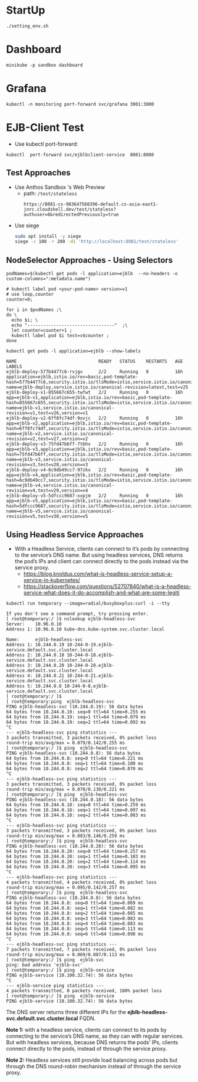 # StartUp
```
./setting_env.sh
```

# Dashboard
```
minikube -p sandbox dashboard
```
# Grafana
```
kubectl -n monitoring port-forward svc/grafana 3001:3000
```

# EJB-Client  Test
* Use kubectl port-forward: 
```
kubectl  port-forward svc/ejblbclient-service  8081:8080
```
## Test Approaches
* Use Anthos Sandbox 's Web Preview
  * path: ``/test/stateless``
    ```
    https://8081-cs-983647568396-default.cs-asia-east1-jnrc.cloudshell.dev/test/stateless?authuser=0&redirectedPreviously=true
    ```
* Use siege
  ```bash 
  sudo apt install -y siege
  siege -c 100 -r 200 -d1 'http://localhost:8081/test/stateless'
  ```
## NodeSelector Approaches - Using Selectors
```
podNames=$(kubectl get pods -l application=ejblb  --no-headers -o custom-columns=":metadata.name")

# kubectl label pod <your-pod-name> version=v1
# use loop,counter
counter=0;

for i in $podNames ;\
do \
  echo $i; \
  echo "---------------------------------"  ;\
  let counter=counter+1 ;
  kubectl label pod $i test=v$counter ;
done

kubectl get pods -l application=ejblb --show-labels 

NAME                               READY   STATUS    RESTARTS   AGE   LABELS
ejblb-deploy-577b4477c6-rvjgv      2/2     Running   0          16h   application=ejblb,istio.io/rev=basic,pod-template-hash=577b4477c6,security.istio.io/tlsMode=istio,service.istio.io/canonical-name=ejblb-deploy,service.istio.io/canonical-revision=latest,test=v25
ejblb-deploy-v1-855667c655-twfwt   2/2     Running   0          16h   app=ejblb-v1,application=ejblb,istio.io/rev=basic,pod-template-hash=855667c655,security.istio.io/tlsMode=istio,service.istio.io/canonical-name=ejblb-v1,service.istio.io/canonical-revision=v1,test=v26,version=v1
ejblb-deploy-v2-6ff8fc74df-9xvjc   2/2     Running   0          16h   app=ejblb-v2,application=ejblb,istio.io/rev=basic,pod-template-hash=6ff8fc74df,security.istio.io/tlsMode=istio,service.istio.io/canonical-name=ejblb-v2,service.istio.io/canonical-revision=v2,test=v27,version=v2
ejblb-deploy-v3-75fd47b6ff-7tbhv   2/2     Running   0          16h   app=ejblb-v3,application=ejblb,istio.io/rev=basic,pod-template-hash=75fd47b6ff,security.istio.io/tlsMode=istio,service.istio.io/canonical-name=ejblb-v3,service.istio.io/canonical-revision=v3,test=v28,version=v3
ejblb-deploy-v4-6c9db49cc7-97zkx   2/2     Running   0          16h   app=ejblb-v4,application=ejblb,istio.io/rev=basic,pod-template-hash=6c9db49cc7,security.istio.io/tlsMode=istio,service.istio.io/canonical-name=ejblb-v4,service.istio.io/canonical-revision=v4,test=v29,version=v4
ejblb-deploy-v5-5dfccc9687-xxpjm   2/2     Running   0          16h   app=ejblb-v5,application=ejblb,istio.io/rev=basic,pod-template-hash=5dfccc9687,security.istio.io/tlsMode=istio,service.istio.io/canonical-name=ejblb-v5,service.istio.io/canonical-revision=v5,test=v30,version=v5

```
## Using Headless Service Approaches  
* With a Headless Service, clients can connect to it’s pods by connecting to the service’s DNS name. But using headless services, DNS returns the pod’s IPs and client can connect directly to the pods instead via the service proxy.
  * https://blog.knoldus.com/what-is-headless-service-setup-a-service-in-kubernetes/
  * https://stackoverflow.com/questions/52707840/what-is-a-headless-service-what-does-it-do-accomplish-and-what-are-some-legiti

```
kubectl run temporary --image=radial/busyboxplus:curl -i --tty

If you don't see a command prompt, try pressing enter.
[ root@temporary:/ ]$ nslookup ejblb-headless-svc
Server:    10.96.0.10
Address 1: 10.96.0.10 kube-dns.kube-system.svc.cluster.local

Name:      ejblb-headless-svc
Address 1: 10.244.0.19 10-244-0-19.ejblb-service.default.svc.cluster.local
Address 2: 10.244.0.18 10-244-0-18.ejblb-service.default.svc.cluster.local
Address 3: 10.244.0.20 10-244-0-20.ejblb-service.default.svc.cluster.local
Address 4: 10.244.0.21 10-244-0-21.ejblb-service.default.svc.cluster.local
Address 5: 10.244.0.8 10-244-0-8.ejblb-service.default.svc.cluster.local
[ root@temporary:/ ]$ 
[ root@temporary:ping  ejblb-headless-svc
PING ejblb-headless-svc (10.244.0.19): 56 data bytes
64 bytes from 10.244.0.19: seq=0 ttl=64 time=0.255 ms
64 bytes from 10.244.0.19: seq=1 ttl=64 time=0.079 ms
64 bytes from 10.244.0.19: seq=2 ttl=64 time=0.092 ms
^C
--- ejblb-headless-svc ping statistics ---
3 packets transmitted, 3 packets received, 0% packet loss
round-trip min/avg/max = 0.079/0.142/0.255 ms
[ root@temporary:/ ]$ ping  ejblb-headless-svc
PING ejblb-headless-svc (10.244.0.8): 56 data bytes
64 bytes from 10.244.0.8: seq=0 ttl=64 time=0.221 ms
64 bytes from 10.244.0.8: seq=1 ttl=64 time=0.100 ms
64 bytes from 10.244.0.8: seq=2 ttl=64 time=0.070 ms
^C
--- ejblb-headless-svc ping statistics ---
3 packets transmitted, 3 packets received, 0% packet loss
round-trip min/avg/max = 0.070/0.130/0.221 ms
[ root@temporary:/ ]$ ping  ejblb-headless-svc
PING ejblb-headless-svc (10.244.0.18): 56 data bytes
64 bytes from 10.244.0.18: seq=0 ttl=64 time=0.259 ms
64 bytes from 10.244.0.18: seq=1 ttl=64 time=0.097 ms
64 bytes from 10.244.0.18: seq=2 ttl=64 time=0.083 ms
^C
--- ejblb-headless-svc ping statistics ---
3 packets transmitted, 3 packets received, 0% packet loss
round-trip min/avg/max = 0.083/0.146/0.259 ms
[ root@temporary:/ ]$ ping  ejblb-headless-svc
PING ejblb-headless-svc (10.244.0.20): 56 data bytes
64 bytes from 10.244.0.20: seq=0 ttl=64 time=0.257 ms
64 bytes from 10.244.0.20: seq=1 ttl=64 time=0.103 ms
64 bytes from 10.244.0.20: seq=2 ttl=64 time=0.114 ms
64 bytes from 10.244.0.20: seq=3 ttl=64 time=0.095 ms
^C
--- ejblb-headless-svc ping statistics ---
4 packets transmitted, 4 packets received, 0% packet loss
round-trip min/avg/max = 0.095/0.142/0.257 ms
[ root@temporary:/ ]$ ping  ejblb-headless-svc
PING ejblb-headless-svc (10.244.0.8): 56 data bytes
64 bytes from 10.244.0.8: seq=0 ttl=64 time=0.069 ms
64 bytes from 10.244.0.8: seq=1 ttl=64 time=0.082 ms
64 bytes from 10.244.0.8: seq=2 ttl=64 time=0.085 ms
64 bytes from 10.244.0.8: seq=3 ttl=64 time=0.083 ms
64 bytes from 10.244.0.8: seq=4 ttl=64 time=0.083 ms
64 bytes from 10.244.0.8: seq=5 ttl=64 time=0.113 ms
64 bytes from 10.244.0.8: seq=6 ttl=64 time=0.098 ms
^C
--- ejblb-headless-svc ping statistics ---
7 packets transmitted, 7 packets received, 0% packet loss
round-trip min/avg/max = 0.069/0.087/0.113 ms
[ root@temporary:/ ]$ ping  ejblb-svc
ping: bad address 'ejblb-svc'
[ root@temporary:/ ]$ ping  ejblb-service
PING ejblb-service (10.100.32.74): 56 data bytes
^C
--- ejblb-service ping statistics ---
4 packets transmitted, 0 packets received, 100% packet loss
[ root@temporary:/ ]$ ping  ejblb-service
PING ejblb-service (10.100.32.74): 56 data bytes
```
The DNS server returns three different IPs for the **ejblb-headless-svc.default.svc.cluster.local** FQDN.

**Note 1:** with a headless service, clients can connect to its pods by connecting to the service’s DNS name, as they can with regular services. But with headless services, because DNS returns the pods’ IPs, clients connect directly to the pods, instead of through the service proxy.

**Note 2:** Headless services still provide load balancing across pods but through the DNS round-robin mechanism instead of through the service proxy.
